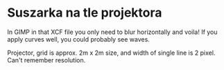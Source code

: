 Suszarka na tle projektora
===


In GIMP in that XCF file you only need to blur horizontally and voila! If you apply curves well, you could probably see waves.


Projector, grid is approx. 2m x 2m size, and width of single line is 2 pixel. Can't remember resolution.